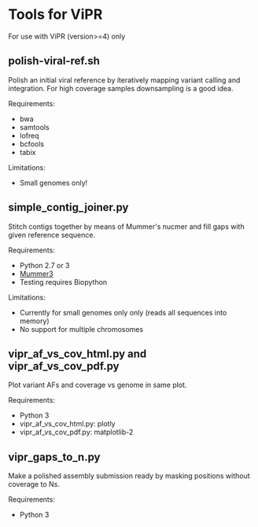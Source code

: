 # Tools for ViPR

For use with ViPR (version>=4) only

## polish-viral-ref.sh

Polish an initial viral reference by iteratively mapping
variant calling and integration. For high coverage samples
downsampling is a good idea.

Requirements:
- bwa
- samtools
- lofreq
- bcfools
- tabix

Limitations:
- Small genomes only!

## simple_contig_joiner.py

Stitch contigs together by means of Mummer's nucmer and fill gaps
with given reference sequence. 

Requirements:
- Python 2.7 or 3
- [Mummer3](http://mummer.sourceforge.net/)
- Testing requires Biopython

Limitations:
- Currently for small genomes only only (reads all sequences into memory)
- No support for multiple chromosomes


## vipr_af_vs_cov_html.py and vipr_af_vs_cov_pdf.py

Plot variant AFs and coverage vs genome in same plot.

Requirements:
- Python 3
- vipr_af_vs_cov_html.py: plotly
- vipr_af_vs_cov_pdf.py: matplotlib-2



## vipr_gaps_to_n.py

Make a polished assembly submission ready by masking positions without coverage to Ns.

Requirements:
- Python 3

